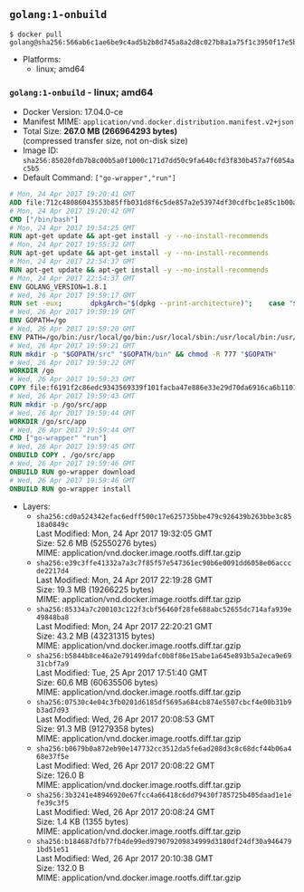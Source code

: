 ## `golang:1-onbuild`

```console
$ docker pull golang@sha256:566ab6c1ae6be9c4ad5b2b8d745a8a2d8c027b8a1a75f1c3950f17e5bae21476
```

-	Platforms:
	-	linux; amd64

### `golang:1-onbuild` - linux; amd64

-	Docker Version: 17.04.0-ce
-	Manifest MIME: `application/vnd.docker.distribution.manifest.v2+json`
-	Total Size: **267.0 MB (266964293 bytes)**  
	(compressed transfer size, not on-disk size)
-	Image ID: `sha256:85020fdb7b8c00b5a0f1000c171d7dd50c9fa640cfd3f830b457a7f6054ac5b5`
-	Default Command: `["go-wrapper","run"]`

```dockerfile
# Mon, 24 Apr 2017 19:20:41 GMT
ADD file:712c48086043553b85ffb031d8f6c5de857a2e53974df30cdfbc1e85c1b00a25 in / 
# Mon, 24 Apr 2017 19:20:42 GMT
CMD ["/bin/bash"]
# Mon, 24 Apr 2017 19:54:25 GMT
RUN apt-get update && apt-get install -y --no-install-recommends 		ca-certificates 		curl 		wget 	&& rm -rf /var/lib/apt/lists/*
# Mon, 24 Apr 2017 19:55:32 GMT
RUN apt-get update && apt-get install -y --no-install-recommends 		bzr 		git 		mercurial 		openssh-client 		subversion 				procps 	&& rm -rf /var/lib/apt/lists/*
# Mon, 24 Apr 2017 22:54:37 GMT
RUN apt-get update && apt-get install -y --no-install-recommends 		g++ 		gcc 		libc6-dev 		make 		pkg-config 	&& rm -rf /var/lib/apt/lists/*
# Mon, 24 Apr 2017 22:54:37 GMT
ENV GOLANG_VERSION=1.8.1
# Wed, 26 Apr 2017 19:59:17 GMT
RUN set -eux; 		dpkgArch="$(dpkg --print-architecture)"; 	case "${dpkgArch##*-}" in 		ppc64el) goRelArch='linux-ppc64le'; goRelSha256='b7b47572a2676449716865a66901090c057f6f1d8dfb1e19528fcd0372e5ce74' ;; 		i386) goRelArch='linux-386'; goRelSha256='cb3f4527112075a8b045d708f793aeee2709d2f5ddd320973a1413db06fddb50' ;; 		s390x) goRelArch='linux-s390x'; goRelSha256='0a59f4034a27fc51431989da520fd244d5261f364888134cab737e5bc2158cb2' ;; 		armhf) goRelArch='linux-armv6l'; goRelSha256='e8a8326913640409028ef95c2107773f989b1b2a6e11ceb463c77c42887381da' ;; 		amd64) goRelArch='linux-amd64'; goRelSha256='a579ab19d5237e263254f1eac5352efcf1d70b9dacadb6d6bb12b0911ede8994' ;; 		*) goRelArch='src'; goRelSha256='33daf4c03f86120fdfdc66bddf6bfff4661c7ca11c5da473e537f4d69b470e57'; 			echo >&2; echo >&2 "warning: current architecture ($dpkgArch) does not have a corresponding Go binary release; will be building from source"; echo >&2 ;; 	esac; 		url="https://golang.org/dl/go${GOLANG_VERSION}.${goRelArch}.tar.gz"; 	wget -O go.tgz "$url"; 	echo "${goRelSha256} *go.tgz" | sha256sum -c -; 	tar -C /usr/local -xzf go.tgz; 	rm go.tgz; 		if [ "$goRelArch" = 'src' ]; then 		echo >&2; 		echo >&2 'error: UNIMPLEMENTED'; 		echo >&2 'TODO install golang-any from jessie-backports for GOROOT_BOOTSTRAP (and uninstall after build)'; 		echo >&2; 		exit 1; 	fi; 		export PATH="/usr/local/go/bin:$PATH"; 	go version
# Wed, 26 Apr 2017 19:59:19 GMT
ENV GOPATH=/go
# Wed, 26 Apr 2017 19:59:20 GMT
ENV PATH=/go/bin:/usr/local/go/bin:/usr/local/sbin:/usr/local/bin:/usr/sbin:/usr/bin:/sbin:/bin
# Wed, 26 Apr 2017 19:59:21 GMT
RUN mkdir -p "$GOPATH/src" "$GOPATH/bin" && chmod -R 777 "$GOPATH"
# Wed, 26 Apr 2017 19:59:22 GMT
WORKDIR /go
# Wed, 26 Apr 2017 19:59:23 GMT
COPY file:f6191f2c86edc9343569339f101facba47e886e33e29d70da6916ca6b1101a53 in /usr/local/bin/ 
# Wed, 26 Apr 2017 19:59:43 GMT
RUN mkdir -p /go/src/app
# Wed, 26 Apr 2017 19:59:44 GMT
WORKDIR /go/src/app
# Wed, 26 Apr 2017 19:59:44 GMT
CMD ["go-wrapper" "run"]
# Wed, 26 Apr 2017 19:59:45 GMT
ONBUILD COPY . /go/src/app
# Wed, 26 Apr 2017 19:59:46 GMT
ONBUILD RUN go-wrapper download
# Wed, 26 Apr 2017 19:59:46 GMT
ONBUILD RUN go-wrapper install
```

-	Layers:
	-	`sha256:cd0a524342efac6edff500c17e625735bbe479c926439b263bbe3c8518a0849c`  
		Last Modified: Mon, 24 Apr 2017 19:32:05 GMT  
		Size: 52.6 MB (52550276 bytes)  
		MIME: application/vnd.docker.image.rootfs.diff.tar.gzip
	-	`sha256:e39c3ffe41332a7a3c7f85f57e547361ec90b6e0091dd6058e06acccde2217d4`  
		Last Modified: Mon, 24 Apr 2017 22:19:28 GMT  
		Size: 19.3 MB (19266225 bytes)  
		MIME: application/vnd.docker.image.rootfs.diff.tar.gzip
	-	`sha256:85334a7c200103c122f3cbf56460f28fe688abc52655dc714afa939e49848ba8`  
		Last Modified: Mon, 24 Apr 2017 22:20:21 GMT  
		Size: 43.2 MB (43231315 bytes)  
		MIME: application/vnd.docker.image.rootfs.diff.tar.gzip
	-	`sha256:b5844b8ce46a2e791499dafc0b8f86e15abe1a645e893b5a2eca9e6931cbf7a9`  
		Last Modified: Tue, 25 Apr 2017 17:51:40 GMT  
		Size: 60.6 MB (60635506 bytes)  
		MIME: application/vnd.docker.image.rootfs.diff.tar.gzip
	-	`sha256:07530c4e04c3fb0201d6185df5695a684cb874e5507cbcf4e00b31b9b3ad7d93`  
		Last Modified: Wed, 26 Apr 2017 20:08:53 GMT  
		Size: 91.3 MB (91279358 bytes)  
		MIME: application/vnd.docker.image.rootfs.diff.tar.gzip
	-	`sha256:b0679b0a872eb90e147732cc3512da5fe6ad208d3c8c68dcf44b06a468e37f5e`  
		Last Modified: Wed, 26 Apr 2017 20:08:22 GMT  
		Size: 126.0 B  
		MIME: application/vnd.docker.image.rootfs.diff.tar.gzip
	-	`sha256:3b3241e48946920e67fcc4a66418c6dd79430f785725b405daad1e1efe39c3f5`  
		Last Modified: Wed, 26 Apr 2017 20:08:24 GMT  
		Size: 1.4 KB (1355 bytes)  
		MIME: application/vnd.docker.image.rootfs.diff.tar.gzip
	-	`sha256:b184687dfb77fb4de99ed979079209834999d3180df24df30a9464791bd51e51`  
		Last Modified: Wed, 26 Apr 2017 20:10:38 GMT  
		Size: 132.0 B  
		MIME: application/vnd.docker.image.rootfs.diff.tar.gzip
